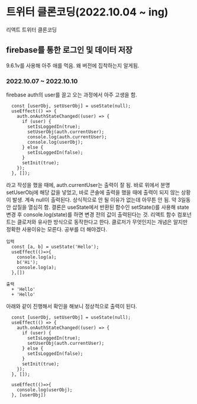 # 트위터 클론코딩(2022.10.04 ~ ing)

리액트 트위터 클론코딩

## firebase를 통한 로그인 및 데이터 저장

9.6.1v를 사용해 아주 애를 먹음. 왜 버전에 집착하는지 알게됨.

### 2022.10.07 ~ 2022.10.10

firebase auth의 user를 끌고 오는 과정에서 아주 고생을 함.

```
  const [userObj, setUserObj] = useState(null);
  useEffect(() => {
    auth.onAuthStateChanged((user) => {
      if (user) {
        setIsLoggedIn(true);
        setUserObj(auth.currentUser);
        console.log(auth.currentUser);
        console.log(userObj);
      } else {
        setIsLoggedIn(false);
      }
      setInit(true);
    });
  }, []);
```

라고 작성을 했을 때에, auth.currentUser는 출력이 잘 됨.
바로 위에서 분명 setUserObj에 해당 값을 넣었고, 바로 콘솔에 출력을 했을 때에 출력이 되지 않는 상황이 발생. 계속 null이 출력된다.
상식적으로 안 될 이유가 없는데 아무튼 안 됨. 약 3일동안 삽질을 열심히 함.
결론은 useState에서 반환된 함수인 setState()를 사용해 state 변경 후 console.log(state)를 하면 변경 전의 값이 출력된다는 것.
리액트 함수 컴포넌트는 클로저와 유사한 방식으로 동작한다고 한다.
클로저가 무엇인지는 개념은 알지만 정확한 사용이유는 모른다.
공부를 더 해야겠다.

```
입력
  const [a, b] = useState('Hello');
  useEffect(()=>{
    console.log(a);
    b('Hi');
    console.log(a);
  },[])

출력
  + 'Hello'
  + 'Hello'
```

아래와 같이 진행해서 확인을 해보니 정상적으로 출력이 된다.

```
  const [userObj, setUserObj] = useState(null);
  useEffect(() => {
    auth.onAuthStateChanged((user) => {
      if (user) {
        setIsLoggedIn(true);
        setUserObj(auth.currentUser);
      } else {
        setIsLoggedIn(false);
      }
      setInit(true);
    });
  }, []);

  useEffect(()=>{
    console.log(userObj);
  }, [userObj])
```
